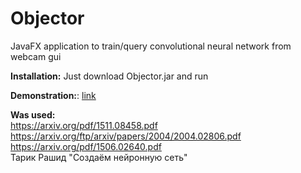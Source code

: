 # Objector
 JavaFX application to train/query convolutional neural network from webcam gui  
 
 <b>Installation:</b> Just download Objector.jar and run  
 
 <b>Demonstration:</b>: <a href="https://www.youtube.com/watch?v=TjhdoBqIeis">link</a>  
 
<b>Was used:</b>  
https://arxiv.org/pdf/1511.08458.pdf  
https://arxiv.org/ftp/arxiv/papers/2004/2004.02806.pdf  
https://arxiv.org/pdf/1506.02640.pdf  
Тарик Рашид "Создаём нейронную сеть"  
